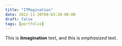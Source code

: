 ```yaml
---
title: "ITMagination"
date: 2022-11-20T09:03:20-08:00
draft: false
tags: [portfolio]
---
```

This is **itmagination** text, and this is *emphasized* text.